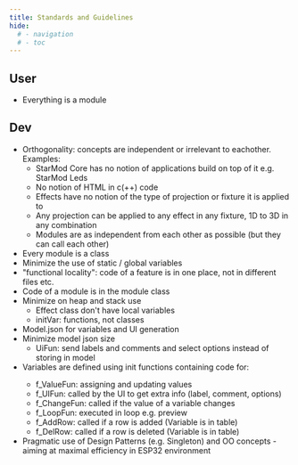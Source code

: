 ```yaml
---
title: Standards and Guidelines
hide:
  # - navigation
  # - toc
---
```


## User

* Everything is a module

## Dev

* Orthogonality: concepts are independent or irrelevant to eachother. Examples:
    * StarMod Core has no notion of applications build on top of it e.g. StarMod Leds
    * No notion of HTML in c(++) code
    * Effects have no notion of the type of projection or fixture it is applied to
    * Any projection can be applied to any effect in any fixture, 1D to 3D in any combination
    * Modules are as independent from each other as possible (but they can call each other)
* Every module is a class
* Minimize the use of static / global variables
* "functional locality": code of a feature is in one place, not in different files etc.
* Code of a module is in the module class
* Minimize on heap and stack use
    * Effect class don't have local variables
    * initVar: functions, not classes
* Model.json for variables and UI generation
* Minimize model json size
    * UiFun: send labels and comments and select options instead of storing in model
* Variables are defined using init<Type> functions containing code for:
    * f_ValueFun: assigning and updating values
    * f_UIFun: called by the UI to get extra info (label, comment, options)
    * f_ChangeFun: called if the value of a variable changes
    * f_LoopFun: executed in loop e.g. preview
    * f_AddRow: called if a row is added (Variable is in table)
    * f_DelRow: called if a row is deleted (Variable is in table)
* Pragmatic use of Design Patterns (e.g. Singleton) and OO concepts - aiming at maximal efficiency in ESP32 environment
